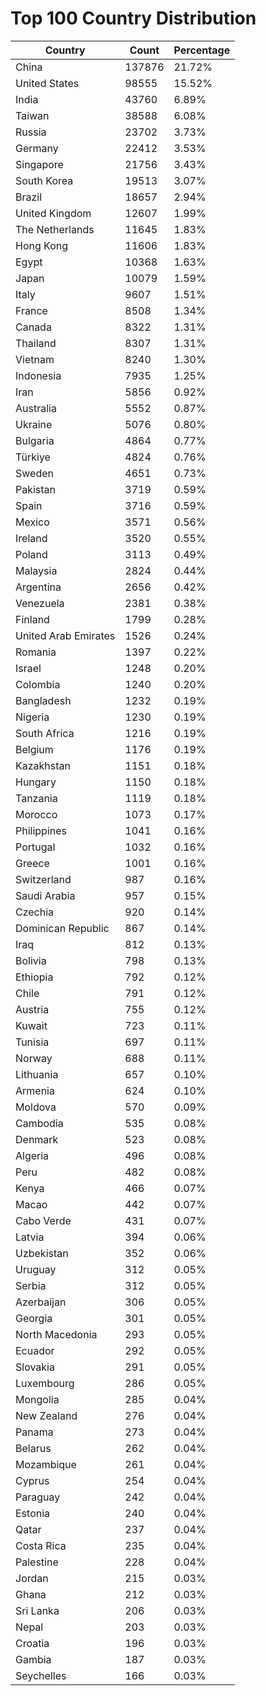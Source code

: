 # Top 100 Country Distribution
| Country | Count | Percentage |
|----|----|----|
| China | 137876 | 21.72% |
| United States | 98555 | 15.52% |
| India | 43760 | 6.89% |
| Taiwan | 38588 | 6.08% |
| Russia | 23702 | 3.73% |
| Germany | 22412 | 3.53% |
| Singapore | 21756 | 3.43% |
| South Korea | 19513 | 3.07% |
| Brazil | 18657 | 2.94% |
| United Kingdom | 12607 | 1.99% |
| The Netherlands | 11645 | 1.83% |
| Hong Kong | 11606 | 1.83% |
| Egypt | 10368 | 1.63% |
| Japan | 10079 | 1.59% |
| Italy | 9607 | 1.51% |
| France | 8508 | 1.34% |
| Canada | 8322 | 1.31% |
| Thailand | 8307 | 1.31% |
| Vietnam | 8240 | 1.30% |
| Indonesia | 7935 | 1.25% |
| Iran | 5856 | 0.92% |
| Australia | 5552 | 0.87% |
| Ukraine | 5076 | 0.80% |
| Bulgaria | 4864 | 0.77% |
| Türkiye | 4824 | 0.76% |
| Sweden | 4651 | 0.73% |
| Pakistan | 3719 | 0.59% |
| Spain | 3716 | 0.59% |
| Mexico | 3571 | 0.56% |
| Ireland | 3520 | 0.55% |
| Poland | 3113 | 0.49% |
| Malaysia | 2824 | 0.44% |
| Argentina | 2656 | 0.42% |
| Venezuela | 2381 | 0.38% |
| Finland | 1799 | 0.28% |
| United Arab Emirates | 1526 | 0.24% |
| Romania | 1397 | 0.22% |
| Israel | 1248 | 0.20% |
| Colombia | 1240 | 0.20% |
| Bangladesh | 1232 | 0.19% |
| Nigeria | 1230 | 0.19% |
| South Africa | 1216 | 0.19% |
| Belgium | 1176 | 0.19% |
| Kazakhstan | 1151 | 0.18% |
| Hungary | 1150 | 0.18% |
| Tanzania | 1119 | 0.18% |
| Morocco | 1073 | 0.17% |
| Philippines | 1041 | 0.16% |
| Portugal | 1032 | 0.16% |
| Greece | 1001 | 0.16% |
| Switzerland | 987 | 0.16% |
| Saudi Arabia | 957 | 0.15% |
| Czechia | 920 | 0.14% |
| Dominican Republic | 867 | 0.14% |
| Iraq | 812 | 0.13% |
| Bolivia | 798 | 0.13% |
| Ethiopia | 792 | 0.12% |
| Chile | 791 | 0.12% |
| Austria | 755 | 0.12% |
| Kuwait | 723 | 0.11% |
| Tunisia | 697 | 0.11% |
| Norway | 688 | 0.11% |
| Lithuania | 657 | 0.10% |
| Armenia | 624 | 0.10% |
| Moldova | 570 | 0.09% |
| Cambodia | 535 | 0.08% |
| Denmark | 523 | 0.08% |
| Algeria | 496 | 0.08% |
| Peru | 482 | 0.08% |
| Kenya | 466 | 0.07% |
| Macao | 442 | 0.07% |
| Cabo Verde | 431 | 0.07% |
| Latvia | 394 | 0.06% |
| Uzbekistan | 352 | 0.06% |
| Uruguay | 312 | 0.05% |
| Serbia | 312 | 0.05% |
| Azerbaijan | 306 | 0.05% |
| Georgia | 301 | 0.05% |
| North Macedonia | 293 | 0.05% |
| Ecuador | 292 | 0.05% |
| Slovakia | 291 | 0.05% |
| Luxembourg | 286 | 0.05% |
| Mongolia | 285 | 0.04% |
| New Zealand | 276 | 0.04% |
| Panama | 273 | 0.04% |
| Belarus | 262 | 0.04% |
| Mozambique | 261 | 0.04% |
| Cyprus | 254 | 0.04% |
| Paraguay | 242 | 0.04% |
| Estonia | 240 | 0.04% |
| Qatar | 237 | 0.04% |
| Costa Rica | 235 | 0.04% |
| Palestine | 228 | 0.04% |
| Jordan | 215 | 0.03% |
| Ghana | 212 | 0.03% |
| Sri Lanka | 206 | 0.03% |
| Nepal | 203 | 0.03% |
| Croatia | 196 | 0.03% |
| Gambia | 187 | 0.03% |
| Seychelles | 166 | 0.03% |
